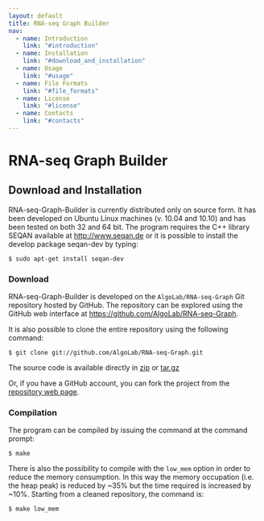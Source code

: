 ```yaml
---
layout: default
title: RNA-seq Graph Builder
nav:
  - name: Introduction
    link: "#introduction"
  - name: Installation
    link: "#download_and_installation"
  - name: Usage
    link: "#usage"
  - name: File Formats
    link: "#file_formats"
  - name: License
    link: "#license"
  - name: Contacts
    link: "#contacts"
---
```


  RNA-seq Graph Builder
==========


## Download and Installation ##

RNA-seq-Graph-Builder is currently distributed only on source form.
It has been developed on Ubuntu Linux machines (v. 10.04 and
10.10) and has been tested on both 32 and 64 bit.
The program requires the C++ library SEQAN available at <http://www.seqan.de>
or it is possible to install the develop package seqan-dev by typing:

    $ sudo apt-get install seqan-dev

### Download ###

RNA-seq-Graph-Builder is developed on the `AlgoLab/RNA-seq-Graph` Git repository hosted by
GitHub.
The repository can be explored using the GitHub web interface at
<https://github.com/AlgoLab/RNA-seq-Graph>.

It is also possible to clone the entire repository using the following
command:

    $ git clone git://github.com/AlgoLab/RNA-seq-Graph.git

The source code is available directly in [zip](https://github.com/AlgoLab/RNA-seq-Graph/zipball/master)
or [tar.gz](https://github.com/AlgoLab/RNA-seq-Graph/tarball/master)

Or, if you have a GitHub account, you can fork the project from the
[repository web page](https://github.com/AlgoLab/RNA-seq-Graph).


### Compilation ###

The program can be compiled by issuing the command at the command
prompt:

    $ make

There is also the possibility to compile with the `low_mem` option in order to reduce the memory consumption.
In this way the memory occupation (i.e. the heap peak) is reduced by ~35% but the time required is increased by ~10%.
Starting from a cleaned repository, the command is:

    $ make low_mem






